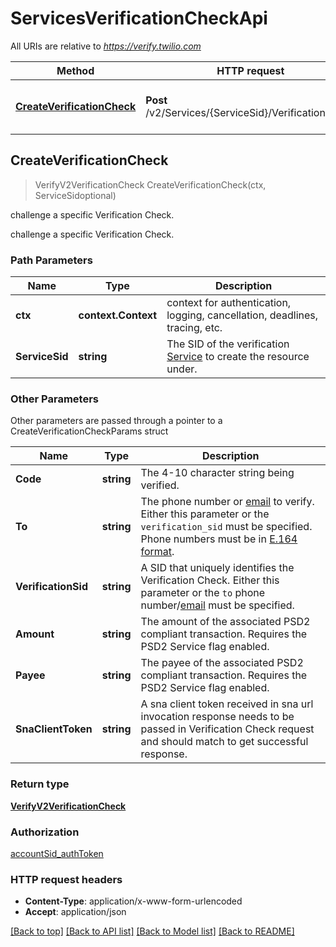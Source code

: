 # ServicesVerificationCheckApi

All URIs are relative to *https://verify.twilio.com*

Method | HTTP request | Description
------------- | ------------- | -------------
[**CreateVerificationCheck**](ServicesVerificationCheckApi.md#CreateVerificationCheck) | **Post** /v2/Services/{ServiceSid}/VerificationCheck | challenge a specific Verification Check.



## CreateVerificationCheck

> VerifyV2VerificationCheck CreateVerificationCheck(ctx, ServiceSidoptional)

challenge a specific Verification Check.

challenge a specific Verification Check.

### Path Parameters


Name | Type | Description
------------- | ------------- | -------------
**ctx** | **context.Context** | context for authentication, logging, cancellation, deadlines, tracing, etc.
**ServiceSid** | **string** | The SID of the verification [Service](https://www.twilio.com/docs/verify/api/service) to create the resource under.

### Other Parameters

Other parameters are passed through a pointer to a CreateVerificationCheckParams struct


Name | Type | Description
------------- | ------------- | -------------
**Code** | **string** | The 4-10 character string being verified.
**To** | **string** | The phone number or [email](https://www.twilio.com/docs/verify/email) to verify. Either this parameter or the `verification_sid` must be specified. Phone numbers must be in [E.164 format](https://www.twilio.com/docs/glossary/what-e164).
**VerificationSid** | **string** | A SID that uniquely identifies the Verification Check. Either this parameter or the `to` phone number/[email](https://www.twilio.com/docs/verify/email) must be specified.
**Amount** | **string** | The amount of the associated PSD2 compliant transaction. Requires the PSD2 Service flag enabled.
**Payee** | **string** | The payee of the associated PSD2 compliant transaction. Requires the PSD2 Service flag enabled.
**SnaClientToken** | **string** | A sna client token received in sna url invocation response needs to be passed in Verification Check request and should match to get successful response.

### Return type

[**VerifyV2VerificationCheck**](VerifyV2VerificationCheck.md)

### Authorization

[accountSid_authToken](../README.md#accountSid_authToken)

### HTTP request headers

- **Content-Type**: application/x-www-form-urlencoded
- **Accept**: application/json

[[Back to top]](#) [[Back to API list]](../README.md#documentation-for-api-endpoints)
[[Back to Model list]](../README.md#documentation-for-models)
[[Back to README]](../README.md)

